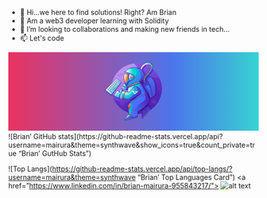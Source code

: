 - 👋 Hi...we here to find solutions! Right? Am Brian
- 👀 Am a web3 developer learning with Solidity
- 💞️ I’m looking to collaborations and making new friends in tech...
- 📫 Let's code

<!---
mairura/mairura is a ✨ special ✨ repository because its `README.md` (this file) appears on your GitHub profile.
You can click the Preview link to take a look at your changes.
--->
<img src="https://github.com/mairura/devGeni/blob/main/src/assets/SpaceMan.png" alt="spacedev" />
![Brian’ GitHub stats](https://github-readme-stats.vercel.app/api?username=mairura&theme=synthwave&show_icons=true&count_private=true “Brian’ GutHub Stats”)

![Top Langs](https://github-readme-stats.vercel.app/api/top-langs/?username=mairura&theme=synthwave “Brian’ Top Languages Card”)
<a href=”https://www.linkedin.com/in/brian-mairura-955843217/"> ![alt text](https://img.shields.io/badge/-LinkedIn-0e76a8?style=plastic&logo=linkedIn)</a>

